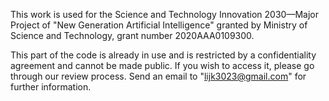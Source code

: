 This work is used for the Science and Technology Innovation 2030—Major Project of "New Generation Artificial Intelligence" granted by
Ministry of Science and Technology, grant number 2020AAA0109300. 

This part of the code is already in use and is restricted by a confidentiality agreement and cannot be made public. If you wish to access it, please go through our review process. Send an email to "lijk3023@gmail.com" for further information.